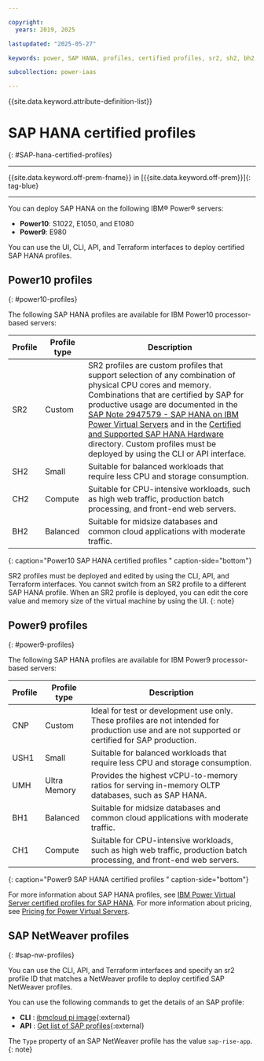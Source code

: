```yaml
---

copyright:
  years: 2019, 2025

lastupdated: "2025-05-27"

keywords: power, SAP HANA, profiles, certified profiles, sr2, sh2, bh2, ch2, ch1, bh1, ush1, umh

subcollection: power-iaas

---
```


{{site.data.keyword.attribute-definition-list}}



# SAP HANA certified profiles
{: #SAP-hana-certified-profiles}

---

{{site.data.keyword.off-prem-fname}} in [{{site.data.keyword.off-prem}}]{: tag-blue}


---





You can deploy SAP HANA on the following IBM® Power® servers:

- **Power10**: S1022, E1050, and E1080
- **Power9**: E980

You can use the UI, CLI, API, and Terraform interfaces to deploy certified SAP HANA profiles.

## Power10 profiles
{: #power10-profiles}

The following SAP HANA profiles are available for IBM Power10 processor-based servers:

| Profile | Profile type | Description                                                                                                                |
| ------- | ------------ | -------------------------------------------------------------------------------------------------------------------------- |
| SR2     | Custom       | SR2 profiles are custom profiles that support selection of any combination of physical CPU cores and memory. Combinations that are certified by SAP for productive usage are documented in the [SAP Note 2947579 - SAP HANA on IBM Power Virtual Servers](https://launchpad.support.sap.com/#/notes/2947579) and in the [Certified and Supported SAP HANA Hardware]( https://www.sap.com/dmc/exp/2014-09-02-hana-hardware/enEN/#/solutions?filters=v:deCertified;v:60ed2297-5cdd-4387-89c2-b0d3651d1206&sort=Latest%20Certification&sortDesc=true&id=s:2837) directory. Custom profiles must be deployed by using the CLI or API interface.         |
| SH2     | Small        | Suitable for balanced workloads that require less CPU and storage consumption.                                           |
| CH2     | Compute      | Suitable for CPU-intensive workloads, such as high web traffic, production batch processing, and front-end web servers. |
| BH2     | Balanced     | Suitable for midsize databases and common cloud applications with moderate traffic.                                      |
{: caption="Power10 SAP HANA certified profiles " caption-side="bottom"}

SR2 profiles must be deployed and edited by using the CLI, API, and Terraform interfaces. You cannot switch from an SR2 profile to a different SAP HANA profile. When an SR2 profile is deployed, you can edit the core value and memory size of the virtual machine by using the UI.
{: note}

## Power9 profiles
{: #power9-profiles}

The following SAP HANA profiles are available for IBM Power9 processor-based servers:

| Profile | Profile type | Description                                                                                                                                      |
| ------- | ------------ | ------------------------------------------------------------------------------------------------------------------------------------------------ |
| CNP     | Custom       | Ideal for test or development use only. These profiles are not intended for production use and are not supported or certified for SAP production. |
| USH1    | Small        | Suitable for balanced workloads that require less CPU and storage consumption.                                                                 |
| UMH     | Ultra Memory | Provides the highest vCPU-to-memory ratios for serving in-memory OLTP databases, such as SAP HANA.                                                |
| BH1     | Balanced     | Suitable for midsize databases and common cloud applications with moderate traffic.                                                            |
| CH1     | Compute      | Suitable for CPU-intensive workloads, such as high web traffic, production batch processing, and front-end web servers.                       |
{: caption="Power9 SAP HANA certified profiles " caption-side="bottom"}

For more information about SAP HANA profiles, see [IBM Power Virtual Server certified profiles for SAP HANA](https://cloud.ibm.com/docs/sap?topic=sap-hana-iaas-offerings-profiles-power-vs). For more information about pricing, see [Pricing for Power Virtual Servers](https://cloud.ibm.com/docs/power-iaas?topic=power-iaas-pricing-virtual-server-on-cloud).





## SAP NetWeaver profiles
{: #sap-nw-profiles}

You can use the CLI, API, and Terraform interfaces and specify an sr2 profile ID that matches a NetWeaver profile to deploy certified SAP NetWeaver profiles.

You can use the following commands to get the details of an SAP profile:

* **CLI** : [ibmcloud pi image](/docs/power-iaas?topic=power-iaas-power-iaas-cli-reference-v1#ibmcloud-pi-image){:external}
* **API** : [Get list of SAP profiles](/apidocs/power-cloud#pcloud-sap-getall){:external}

The `Type` property of an SAP NetWeaver profile has the value `sap-rise-app`.
{: note}
